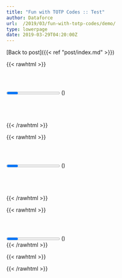```yaml
---
title: "Fun with TOTP Codes :: Test"
author: Dataforce
url:  /2019/03/fun-with-totp-codes/demo/
type: lowerpage
date: 2019-03-29T04:20:00Z
---
```


[Back to post]({{< ref "post/index.md" >}})

{{< rawhtml >}}
	<div class="text-center" data-algo="SHA1" data-token="TESTSECRET">
		<h3></h3>
		<div class="qr"></div>
		<br>
		<strong><span class="code"></span></strong>
		<br>
		<progress></progress> (<span class="seconds"></span>)
	</div>
	<br><br><br><br>
{{< /rawhtml >}}

{{< rawhtml >}}
	<div class="text-center" data-algo="SHA256" data-token="TESTSECRET">
		<h3></h3>
		<div class="qr"></div>
		<br>
		<strong><span class="code"></span></strong>
		<br>
		<progress></progress> (<span class="seconds"></span>)
	</div>
	<br><br><br><br>
{{< /rawhtml >}}

{{< rawhtml >}}
	<div class="text-center" data-algo="SHA512" data-token="TESTSECRET">
		<h3></h3>
		<div class="qr"></div>
		<br>
		<strong><span class="code"></span></strong>
		<br>
		<progress></progress> (<span class="seconds"></span>)
	</div>
{{< /rawhtml >}}

{{< rawhtml >}}
<script type='text/javascript' src='./otp.js' data-noconcat='true'></script>
{{< /rawhtml >}}

